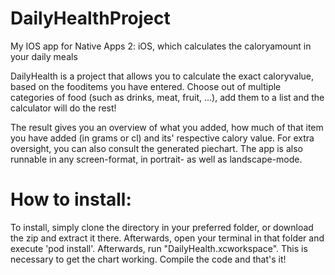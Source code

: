 # DailyHealthProject
My IOS app for Native Apps 2: iOS, which calculates the caloryamount in your daily meals

DailyHealth is a project that allows you to calculate the exact caloryvalue, based on the fooditems you have entered. Choose out of multiple categories of food (such as drinks, meat, fruit, ...), add them to a list and the calculator will do the rest! 

The result gives you an overview of what you added, how much of that item you have added (in grams or cl) and its' respective calory value. For extra oversight, you can also consult the generated piechart. The app is also runnable in any screen-format, in portrait- as well as landscape-mode.

# How to install:

To install, simply clone the directory in your preferred folder, or download the zip and extract it there. Afterwards, open your terminal in that folder and execute 'pod install'. Afterwards, run "DailyHealth.xcworkspace". This is necessary to get the chart working. Compile the code and that's it!
